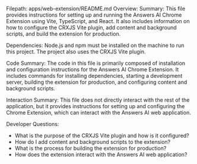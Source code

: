 Filepath: apps/web-extension/README.md
Overview: Summary:
This file provides instructions for setting up and running the Answers AI Chrome Extension using Vite, TypeScript, and React. It also includes information on how to configure the CRXJS Vite plugin, add content and background scripts, and build the extension for production.

Dependencies:
Node.js and npm must be installed on the machine to run this project. The project also uses the CRXJS Vite plugin.

Code Summary:
The code in this file is primarily composed of installation and configuration instructions for the Answers AI Chrome Extension. It includes commands for installing dependencies, starting a development server, building the extension for production, and configuring content and background scripts.

Interaction Summary:
This file does not directly interact with the rest of the application, but it provides instructions for setting up and configuring the Chrome Extension, which can interact with the Answers AI web application.

Developer Questions:
- What is the purpose of the CRXJS Vite plugin and how is it configured?
- How do I add content and background scripts to the extension?
- What is the process for building the extension for production?
- How does the extension interact with the Answers AI web application?

